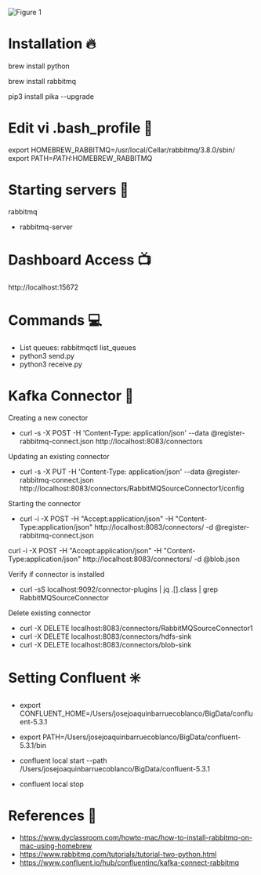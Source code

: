 
![Figure 1](https://www.rabbitmq.com/img/tutorials/python-one-overall.png "Figure 1")

# Installation :fire:

brew install python

brew install rabbitmq

pip3 install pika --upgrade

# Edit vi .bash_profile :pencil:
export HOMEBREW_RABBITMQ=/usr/local/Cellar/rabbitmq/3.8.0/sbin/
export PATH=$PATH:$HOMEBREW_RABBITMQ

# Starting servers  :rocket:

rabbitmq
- rabbitmq-server

# Dashboard Access :tv:

http://localhost:15672

# Commands :computer:

- List queues: rabbitmqctl list_queues
- python3 send.py
- python3 receive.py

# Kafka Connector :arrows_counterclockwise:

Creating a new conector

- curl -s -X POST -H 'Content-Type: application/json' --data @register-rabbitmq-connect.json http://localhost:8083/connectors



Updating an existing connector

- curl -s -X PUT -H 'Content-Type: application/json' --data @register-rabbitmq-connect.json http://localhost:8083/connectors/RabbitMQSourceConnector1/config


Starting the connector


- curl -i -X POST -H "Accept:application/json" -H  "Content-Type:application/json" http://localhost:8083/connectors/ -d @register-rabbitmq-connect.json

curl -i -X POST -H "Accept:application/json" -H "Content-Type:application/json" http://localhost:8083/connectors/ -d @blob.json


Verify if connector is installed

- curl -sS localhost:9092/connector-plugins | jq .[].class | grep RabbitMQSourceConnector

Delete existing connector

- curl -X DELETE localhost:8083/connectors/RabbitMQSourceConnector1
- curl -X DELETE localhost:8083/connectors/hdfs-sink
- curl -X DELETE localhost:8083/connectors/blob-sink


# Setting Confluent :eight_spoked_asterisk:


- export CONFLUENT_HOME=/Users/josejoaquinbarruecoblanco/BigData/confluent-5.3.1
- export PATH=/Users/josejoaquinbarruecoblanco/BigData/confluent-5.3.1/bin

- confluent local start --path /Users/josejoaquinbarruecoblanco/BigData/confluent-5.3.1

- confluent local stop


# References :book:

- https://www.dyclassroom.com/howto-mac/how-to-install-rabbitmq-on-mac-using-homebrew
- https://www.rabbitmq.com/tutorials/tutorial-two-python.html
- https://www.confluent.io/hub/confluentinc/kafka-connect-rabbitmq
